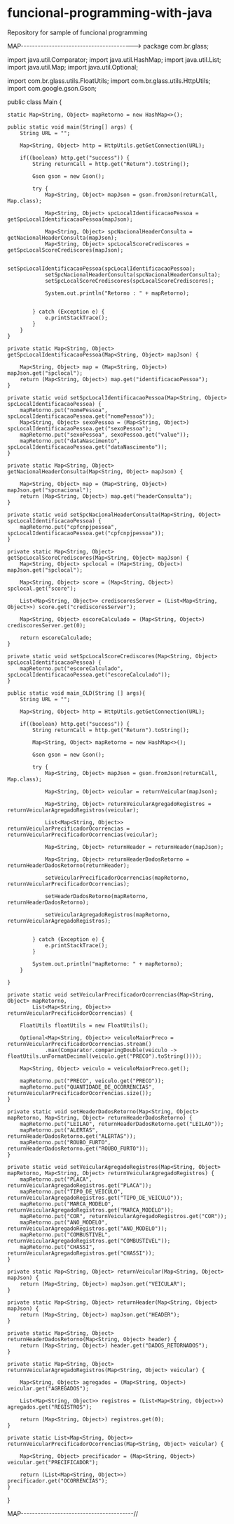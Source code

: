 # funcional-programming-with-java
Repository for sample of funcional programming

MAP---------------------------------------->
package com.br.glass;

import java.util.Comparator;
import java.util.HashMap;
import java.util.List;
import java.util.Map;
import java.util.Optional;

import com.br.glass.utils.FloatUtils;
import com.br.glass.utils.HttpUtils;
import com.google.gson.Gson;

public class Main {
	
	static Map<String, Object> mapRetorno = new HashMap<>();
	
	public static void main(String[] args) {
		String URL = "";
		
		Map<String, Object> http = HttpUtils.getGetConnection(URL);
		
		if((boolean) http.get("success")) {
			String returnCall = http.get("Return").toString();
						
			Gson gson = new Gson();
			
			try {
				Map<String, Object> mapJson = gson.fromJson(returnCall, Map.class);
				
				Map<String, Object> spcLocalIdentificacaoPessoa = getSpcLocalIdentificacaoPessoa(mapJson);
				
				Map<String, Object> spcNacionalHeaderConsulta = getNacionalHeaderConsulta(mapJson);
				Map<String, Object> spcLocalScoreCrediscores = getSpcLocalScoreCrediscores(mapJson);
				
				setSpcLocalIdentificacaoPessoa(spcLocalIdentificacaoPessoa);
				setSpcNacionalHeaderConsulta(spcNacionalHeaderConsulta);
				setSpcLocalScoreCrediscores(spcLocalScoreCrediscores);
				
				System.out.println("Retorno : " + mapRetorno);

				
			} catch (Exception e) {
				e.printStackTrace();
			}
		}
	}
	
	private static Map<String, Object> getSpcLocalIdentificacaoPessoa(Map<String, Object> mapJson) {
		
		Map<String, Object> map = (Map<String, Object>) mapJson.get("spclocal");
		return (Map<String, Object>) map.get("identificacaoPessoa");
	}
	
	private static void setSpcLocalIdentificacaoPessoa(Map<String, Object> spcLocalIdentificacaoPessoa) {
		mapRetorno.put("nomePessoa", spcLocalIdentificacaoPessoa.get("nomePessoa"));
		Map<String, Object> sexoPessoa = (Map<String, Object>) spcLocalIdentificacaoPessoa.get("sexoPessoa");
		mapRetorno.put("sexoPessoa", sexoPessoa.get("value"));
		mapRetorno.put("dataNascimento", spcLocalIdentificacaoPessoa.get("dataNascimento"));
	}
	
	private static Map<String, Object> getNacionalHeaderConsulta(Map<String, Object> mapJson) {
		
		Map<String, Object> map = (Map<String, Object>) mapJson.get("spcnacional");
		return (Map<String, Object>) map.get("headerConsulta");
	}
	
	private static void setSpcNacionalHeaderConsulta(Map<String, Object> spcLocalIdentificacaoPessoa) {
		mapRetorno.put("cpfcnpjpessoa", spcLocalIdentificacaoPessoa.get("cpfcnpjpessoa"));
	}

	private static Map<String, Object> getSpcLocalScoreCrediscores(Map<String, Object> mapJson) {
		Map<String, Object> spclocal = (Map<String, Object>) mapJson.get("spclocal");
		
		Map<String, Object> score = (Map<String, Object>) spclocal.get("score");
		
		List<Map<String, Object>> crediscoresServer = (List<Map<String, Object>>) score.get("crediscoresServer");
		
		Map<String, Object> escoreCalculado = (Map<String, Object>) crediscoresServer.get(0);
		
		return escoreCalculado;
	}
	
	private static void setSpcLocalScoreCrediscores(Map<String, Object> spcLocalIdentificacaoPessoa) {
		mapRetorno.put("escoreCalculado", spcLocalIdentificacaoPessoa.get("escoreCalculado"));
	}
	
	public static void main_OLD(String [] args){
		String URL = "";
		
		Map<String, Object> http = HttpUtils.getGetConnection(URL);
		
		if((boolean) http.get("success")) {
			String returnCall = http.get("Return").toString();
			
			Map<String, Object> mapRetorno = new HashMap<>();
			
			Gson gson = new Gson();
	
			try {
				Map<String, Object> mapJson = gson.fromJson(returnCall, Map.class);
				
				Map<String, Object> veicular = returnVeicular(mapJson);
				
				Map<String, Object> returnVeicularAgregadoRegistros = returnVeicularAgregadoRegistros(veicular);
				
				List<Map<String, Object>> returnVeicularPrecificadorOcorrencias = returnVeicularPrecificadorOcorrencias(veicular);
				
				Map<String, Object> returnHeader = returnHeader(mapJson);
				
				Map<String, Object> returnHeaderDadosRetorno = returnHeaderDadosRetorno(returnHeader);

				setVeicularPrecificadorOcorrencias(mapRetorno, returnVeicularPrecificadorOcorrencias);
				
				setHeaderDadosRetorno(mapRetorno, returnHeaderDadosRetorno);
				
				setVeicularAgregadoRegistros(mapRetorno, returnVeicularAgregadoRegistros);
				
				
			} catch (Exception e) {
			    e.printStackTrace();
			}
			
			System.out.println("mapRetorno: " + mapRetorno);
		}
		
	}

	private static void setVeicularPrecificadorOcorrencias(Map<String, Object> mapRetorno,
			List<Map<String, Object>> returnVeicularPrecificadorOcorrencias) {
		
		FloatUtils floatUtils = new FloatUtils();
		
		Optional<Map<String, Object>> veiculoMaiorPreco = returnVeicularPrecificadorOcorrencias.stream()
				.max(Comparator.comparingDouble(veiculo ->  floatUtils.unFormatDecimal(veiculo.get("PRECO").toString())));
		
		Map<String, Object> veiculo = veiculoMaiorPreco.get();
		
		mapRetorno.put("PRECO", veiculo.get("PRECO"));
		mapRetorno.put("QUANTIDADE_DE_OCORRENCIAS", returnVeicularPrecificadorOcorrencias.size());
	}

	private static void setHeaderDadosRetorno(Map<String, Object> mapRetorno, Map<String, Object> returnHeaderDadosRetorno) {
		mapRetorno.put("LEILAO", returnHeaderDadosRetorno.get("LEILAO"));
		mapRetorno.put("ALERTAS", returnHeaderDadosRetorno.get("ALERTAS"));
		mapRetorno.put("ROUBO_FURTO", returnHeaderDadosRetorno.get("ROUBO_FURTO"));
	}

	private static void setVeicularAgregadoRegistros(Map<String, Object> mapRetorno, Map<String, Object> returnVeicularAgregadoRegistros) {
		mapRetorno.put("PLACA", returnVeicularAgregadoRegistros.get("PLACA"));
		mapRetorno.put("TIPO_DE_VEICULO", returnVeicularAgregadoRegistros.get("TIPO_DE_VEICULO"));
		mapRetorno.put("MARCA_MODELO", returnVeicularAgregadoRegistros.get("MARCA_MODELO"));
		mapRetorno.put("COR", returnVeicularAgregadoRegistros.get("COR"));
		mapRetorno.put("ANO_MODELO", returnVeicularAgregadoRegistros.get("ANO_MODELO"));
		mapRetorno.put("COMBUSTIVEL", returnVeicularAgregadoRegistros.get("COMBUSTIVEL"));
		mapRetorno.put("CHASSI", returnVeicularAgregadoRegistros.get("CHASSI"));
	}

	private static Map<String, Object> returnVeicular(Map<String, Object> mapJson) {
		return (Map<String, Object>) mapJson.get("VEICULAR");
	}
	
	private static Map<String, Object> returnHeader(Map<String, Object> mapJson) {
		return (Map<String, Object>) mapJson.get("HEADER");
	}
	
	private static Map<String, Object> returnHeaderDadosRetorno(Map<String, Object> header) {
		return (Map<String, Object>) header.get("DADOS_RETORNADOS");
	}

	private static Map<String, Object> returnVeicularAgregadoRegistros(Map<String, Object> veicular) {
		
		Map<String, Object> agregados = (Map<String, Object>) veicular.get("AGREGADOS");
		
		List<Map<String, Object>> registros = (List<Map<String, Object>>) agregados.get("REGISTROS");
		
		return (Map<String, Object>) registros.get(0);
	}
	
	private static List<Map<String, Object>> returnVeicularPrecificadorOcorrencias(Map<String, Object> veicular) {
		
		Map<String, Object> precificador = (Map<String, Object>) veicular.get("PRECIFICADOR");
		
		return (List<Map<String, Object>>) precificador.get("OCORRENCIAS");
	}

}


MAP----------------------------------------//

